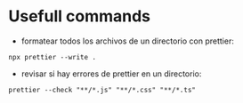 # Usefull commands

- formatear todos los archivos de un directorio con prettier:

```
npx prettier --write .
```

- revisar si hay errores de prettier en un directorio:

```
prettier --check "**/*.js" "**/*.css" "**/*.ts"
```
